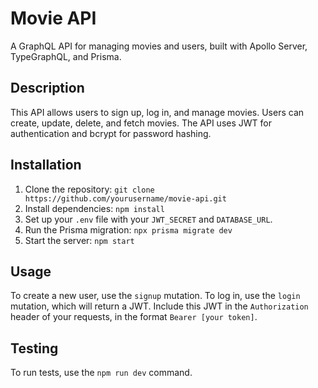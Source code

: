 # Movie API

A GraphQL API for managing movies and users, built with Apollo Server, TypeGraphQL, and Prisma.

## Description

This API allows users to sign up, log in, and manage movies. Users can create, update, delete, and fetch movies. The API uses JWT for authentication and bcrypt for password hashing.

## Installation

1. Clone the repository: `git clone https://github.com/yourusername/movie-api.git`
2. Install dependencies: `npm install`
3. Set up your `.env` file with your `JWT_SECRET` and `DATABASE_URL`.
4. Run the Prisma migration: `npx prisma migrate dev`
5. Start the server: `npm start`

## Usage

To create a new user, use the `signup` mutation. To log in, use the `login` mutation, which will return a JWT. Include this JWT in the `Authorization` header of your requests, in the format `Bearer [your token]`.

## Testing

To run tests, use the `npm run dev` command.
